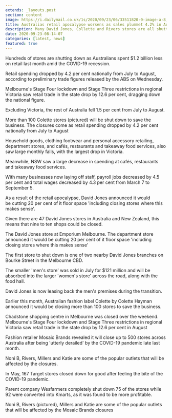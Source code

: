```yaml
---
extends: _layouts.post
section: content
image: https://i.dailymail.co.uk/1s/2020/09/23/06/33511820-0-image-a-8_1600839494241.jpg 
title: Australias retail apocalypse worsens as sales plummet 4.2% in August 
description: Many David Jones, Collette and Rivers stores are all shutting down stores as Australians spent $1.2 billion less on retail last month amid the COVID-19 recession. 
date: 2020-09-23-08-14-07 
categories: [latest, news] 
featured: true 
--- 
```

Hundreds of stores are shutting down as Australians spent $1.2 billion less on retail last month amid the COVID-19 recession. 

Retail spending dropped by 4.2 per cent nationally from July to August, according to preliminary trade figures released by the ABS on Wednesday.

Melbourne's Stage Four lockdown and Stage Three restrictions in regional Victoria saw retail trade in the state drop by 12.6 per cent, dragging down the national figure.

Excluding Victoria, the rest of Australia fell 1.5 per cent from July to August. 

More than 100 Colette stores (pictured) will be shut down to save the business. The closures come as retail spending dropped by 4.2 per cent nationally from July to August

Household goods, clothing footwear and personal accessory retailing, department stores, and cafés, restaurants and takeaway food services, also saw large monthly falls, with the largest drop in Victoria. 

Meanwhile, NSW saw a large decrease in spending at cafés, restaurants and takeaway food services. 

With many businesses now laying off staff, payroll jobs decreased by 4.5 per cent and total wages decreased by 4.3 per cent from March 7 to September 5.  

As a result of the retail apocalypse, David Jones announced it would be cutting 20 per cent of it floor space 'including closing stores where this makes sense'.

Given there are 47 David Jones stores in Australia and New Zealand, this means that nine to ten shops could be closed.

The David Jones store at Emporium Melbourne. The department store announced it would be cutting 20 per cent of it floor space 'including closing stores where this makes sense'

The first store to shut down is one of two nearby David Jones branches on Bourke Street in the Melbourne CBD. 

The smaller 'men's store' was sold in July for $121 million and will be absorbed into the larger 'women's store' across the road, along with the food hall.

David Jones is now leasing back the men's premises during the transition.

Earlier this month, Australian fashion label Colette by Colette Hayman announced it would be closing more than 100 stores to save the business. 

Chadstone shopping centre in Melbourne was closed over the weekend. Melbourne's Stage Four lockdown and Stage Three restrictions in regional Victoria saw retail trade in the state drop by 12.6 per cent in August

Fashion retailer Mosaic Brands revealed it will close up to 500 stores across Australia after being 'utterly derailed' by the COVID-19 pandemic late last month. 

Noni B, Rivers, Millers and Katie are some of the popular outlets that will be affected by the closures. 

In May, 167 Target stores closed down for good after feeling the bite of the COVID-19 pandemic. 

Parent company Wesfarmers completely shut down 75 of the stores while 92 were converted into Kmarts, as it was found to be more profitable.           

Noni B, Rivers (pictured), Millers and Katie are some of the popular outlets that will be affected by the Mosaic Brands closures

